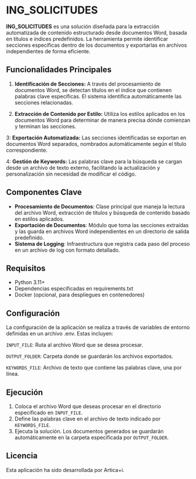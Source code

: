 # ING_SOLICITUDES

**ING_SOLICITUDES** es una solución diseñada para la extracción automatizada de contenido estructurado desde documentos Word, basada en títulos e índices predefinidos. La herramienta permite identificar secciones específicas dentro de los documentos y exportarlas en archivos independientes de forma eficiente.

## Funcionalidades Principales

1. **Identificación de Secciones:**
A través del procesamiento de documentos Word, se detectan títulos en el índice que contienen palabras clave específicas. El sistema identifica automáticamente las secciones relacionadas.

2. **Extracción de Contenido por Estilo:**
Utiliza los estilos aplicados en los documentos Word para determinar de manera precisa dónde comienzan y terminan las secciones.

3: **Exportación Automatizada:**
Las secciones identificadas se exportan en documentos Word separados, nombrados automáticamente según el título correspondiente.

4: **Gestión de Keywords:**
Las palabras clave para la búsqueda se cargan desde un archivo de texto externo, facilitando la actualización y personalización sin necesidad de modificar el código.

## Componentes Clave

- **Procesamiento de Documentos**: Clase principal que maneja la lectura del archivo Word, extracción de títulos y búsqueda de contenido basado en estilos aplicados.
- **Exportación de Documentos**: Módulo que toma las secciones extraídas y las guarda en archivos Word independientes en un directorio de salida predefinido.
- **Sistema de Logging**: Infraestructura que registra cada paso del proceso en un archivo de log con formato detallado.

## Requisitos

- Python 3.11+
- Dependencias especificadas en requirements.txt
- Docker (opcional, para despliegues en contenedores)

## Configuración

La configuración de la aplicación se realiza a través de variables de entorno definidas en un archivo .env. Estas incluyen:

`INPUT_FILE`: Ruta al archivo Word que se desea procesar.

`OUTPUT_FOLDER`: Carpeta donde se guardarán los archivos exportados.

`KEYWORDS_FILE`: Archivo de texto que contiene las palabras clave, una por línea.

## Ejecución

1. Coloca el archivo Word que deseas procesar en el directorio especificado en `INPUT_FILE`.
2. Define las palabras clave en el archivo de texto indicado por `KEYWORDS_FILE`.
3. Ejecuta la solución. Los documentos generados se guardarán automáticamente en la carpeta especificada por `OUTPUT_FOLDER`.

## Licencia

Esta aplicación ha sido desarrollada por Artica+i.
